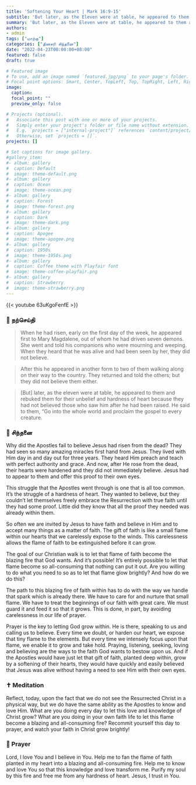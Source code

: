 ```yaml
---
title: 'Softening Your Heart | Mark 16:9-15'
subtitle: 'But later, as the Eleven were at table, he appeared to them and rebuked them for their unbelief and hardness of heart because they had not believed those who saw him after he had been raised.  Mark 16:14'
summary: 'But later, as the Eleven were at table, he appeared to them and rebuked them for their unbelief and hardness of heart because they had not believed those who saw him after he had been raised.  Mark 16:14'
authors:
- admin
tags: ["மாற்கு"]
categories: ["தினசரி சிந்தனை"]
date: "2022-04-23T00:00:00+08:00"
featured: false
draft: true

# Featured image
# To use, add an image named `featured.jpg/png` to your page's folder.
# Focal point options: Smart, Center, TopLeft, Top, TopRight, Left, Right, BottomLeft, Bottom, BottomRight
image:
  caption:
  focal_point: ""
  preview_only: false

# Projects (optional).
#   Associate this post with one or more of your projects.
#   Simply enter your project's folder or file name without extension.
#   E.g. `projects = ["internal-project"]` references `content/project/deep-learning/index.md`.
#   Otherwise, set `projects = []`.
projects: []

# Set captions for image gallery.
#gallery_item:
#- album: gallery
#  caption: Default
#  image: theme-default.png
#- album: gallery
#  caption: Ocean
#  image: theme-ocean.png
#- album: gallery
#  caption: Forest
#  image: theme-forest.png
#- album: gallery
#  caption: Dark
#  image: theme-dark.png
#- album: gallery
#  caption: Apogee
#  image: theme-apogee.png
#- album: gallery
#  caption: 1950s
#  image: theme-1950s.png
#- album: gallery
#  caption: Coffee theme with Playfair font
#  image: theme-coffee-playfair.png
#- album: gallery
#  caption: Strawberry
#  image: theme-strawberry.png
---
```


{{< youtube 63uKgoFenfE >}}

### :love_letter: நற்செய்தி
> When he had risen, early on the first day of the week, he appeared first to Mary Magdalene, out of whom he had driven seven demons. She went and told his companions who were mourning and weeping. When they heard that he was alive and had been seen by her, they did not believe.

> After this he appeared in another form to two of them walking along on their way to the country. They returned and told the others; but they did not believe them either.

> [But] later, as the eleven were at table, he appeared to them and rebuked them for their unbelief and hardness of heart because they had not believed those who saw him after he had been raised. He said to them, “Go into the whole world and proclaim the gospel to every creature.

### :speech_balloon: சிந்தனை
Why did the Apostles fail to believe Jesus had risen from the dead?  They had seen so many amazing miracles first hand from Jesus.  They lived with Him day in and day out for three years.  They heard Him preach and teach with perfect authority and grace.  And now, after He rose from the dead, their hearts were hardened and they did not immediately believe.
Jesus had to appear to them and offer this proof to their own eyes.

This struggle that the Apostles went through is one that is all too common.  It’s the struggle of a hardness of heart.  They wanted to believe, but they couldn’t let themselves freely embrace the Resurrection with true faith until they had some proof.  Little did they know that all the proof they needed was already within them.

So often we are invited by Jesus to have faith and believe in Him and to accept many things as a matter of faith.  The gift of faith is like a small flame within our hearts that we carelessly expose to the winds.  This carelessness allows the flame of faith to be extinguished before it can grow.

The goal of our Christian walk is to let that flame of faith become the blazing fire that God wants.  And it’s possible!  It’s entirely possible to let that flame become so all-consuming that nothing can put it out.  Are you willing to do what you need to so as to let that flame glow brightly?  And how do we do this?

The path to this blazing fire of faith within has to do with the way we handle that spark which is already there.  We have to care for and nurture that small flame.  We have to treat the beginnings of our faith with great care.  We must guard it and feed it so that it grows.  This is done, in part, by avoiding carelessness in our life of prayer.  

Prayer is the key to letting God grow within.  He is there, speaking to us and calling us to believe.  Every time we doubt, or harden our heart, we expose that tiny flame to the elements.  But every time we intensely focus upon that flame, we enable it to grow and take hold.  Praying, listening, seeking, loving and believing are the ways to the faith God wants to bestow upon us.  And if the Apostles would have just let that gift of faith, planted deep within, grow by a softening of their hearts, they would have quickly and easily believed that Jesus was alive without having a need to see Him with their own eyes.

### :latin_cross: Meditation
Reflect, today, upon the fact that we do not see the Resurrected Christ in a physical way, but we do have the same ability as the Apostles to know and love Him.  What are you doing every day to let this love and knowledge of Christ grow?  What are you doing in your own faith life to let this flame become a blazing and all-consuming fire?  Recommit yourself this day to prayer, and watch your faith in Christ grow brightly!

### :pray: Prayer
Lord, I love You and I believe in You.  Help me to fan the flame of faith planted in my heart into a blazing and all-consuming fire.  Help me to know and love You so that this knowledge and love transform me.  Purify my soul by this fire and free me from any hardness of heart.  Jesus, I trust in You.
